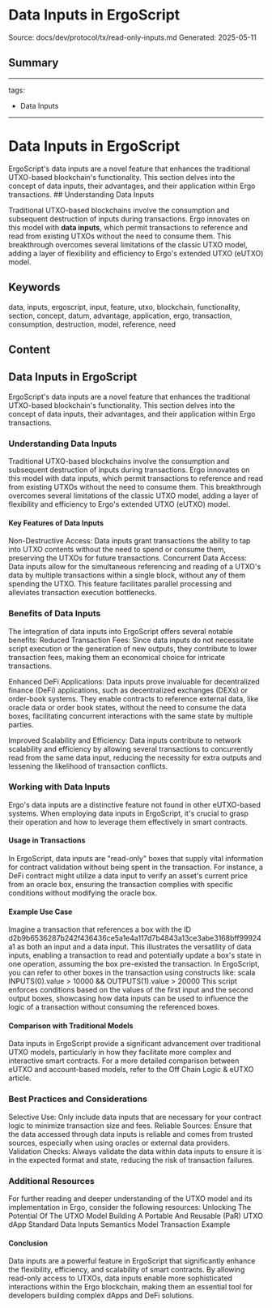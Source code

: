# Data Inputs in ErgoScript
Source: docs/dev/protocol/tx/read-only-inputs.md
Generated: 2025-05-11

## Summary
---
tags:
  - Data Inputs
---

# Data Inputs in ErgoScript

ErgoScript's data inputs are a novel feature that enhances the traditional UTXO-based blockchain's functionality. This section delves into the concept of data inputs, their advantages, and their application within Ergo transactions. ## Understanding Data Inputs

Traditional UTXO-based blockchains involve the consumption and subsequent destruction of inputs during transactions. Ergo innovates on this model with **data inputs**, which permit transactions to reference and read from existing UTXOs without the need to consume them. This breakthrough overcomes several limitations of the classic UTXO model, adding a layer of flexibility and efficiency to Ergo's extended UTXO (eUTXO) model.

## Keywords
data, inputs, ergoscript, input, feature, utxo, blockchain, functionality, section, concept, datum, advantage, application, ergo, transaction, consumption, destruction, model, reference, need

## Content
## Data Inputs in ErgoScript
ErgoScript's data inputs are a novel feature that enhances the traditional UTXO-based blockchain's functionality. This section delves into the concept of data inputs, their advantages, and their application within Ergo transactions.

### Understanding Data Inputs
Traditional UTXO-based blockchains involve the consumption and subsequent destruction of inputs during transactions. Ergo innovates on this model with data inputs, which permit transactions to reference and read from existing UTXOs without the need to consume them. This breakthrough overcomes several limitations of the classic UTXO model, adding a layer of flexibility and efficiency to Ergo's extended UTXO (eUTXO) model.

#### Key Features of Data Inputs
Non-Destructive Access: Data inputs grant transactions the ability to tap into UTXO contents without the need to spend or consume them, preserving the UTXOs for future transactions.
Concurrent Data Access: Data inputs allow for the simultaneous referencing and reading of a UTXO's data by multiple transactions within a single block, without any of them spending the UTXO. This feature facilitates parallel processing and alleviates transaction execution bottlenecks.

### Benefits of Data Inputs
The integration of data inputs into ErgoScript offers several notable benefits:
Reduced Transaction Fees: Since data inputs do not necessitate script execution or the generation of new outputs, they contribute to lower transaction fees, making them an economical choice for intricate transactions.


Enhanced DeFi Applications: Data inputs prove invaluable for decentralized finance (DeFi) applications, such as decentralized exchanges (DEXs) or order-book systems. They enable contracts to reference external data, like oracle data or order book states, without the need to consume the data boxes, facilitating concurrent interactions with the same state by multiple parties.


Improved Scalability and Efficiency: Data inputs contribute to network scalability and efficiency by allowing several transactions to concurrently read from the same data input, reducing the necessity for extra outputs and lessening the likelihood of transaction conflicts.

### Working with Data Inputs
Ergo's data inputs are a distinctive feature not found in other eUTXO-based systems. When employing data inputs in ErgoScript, it's crucial to grasp their operation and how to leverage them effectively in smart contracts.

#### Usage in Transactions
In ErgoScript, data inputs are "read-only" boxes that supply vital information for contract validation without being spent in the transaction. For instance, a DeFi contract might utilize a data input to verify an asset's current price from an oracle box, ensuring the transaction complies with specific conditions without modifying the oracle box.

#### Example Use Case
Imagine a transaction that references a box with the ID d2b9b6536287b242f436436ce5a1e4a117d7b4843a13ce3abe3168bff99924a1 as both an input and a data input. This illustrates the versatility of data inputs, enabling a transaction to read and potentially update a box's state in one operation, assuming the box pre-existed the transaction.
In ErgoScript, you can refer to other boxes in the transaction using constructs like:
scala
INPUTS(0).value > 10000 && OUTPUTS(1).value > 20000
This script enforces conditions based on the values of the first input and the second output boxes, showcasing how data inputs can be used to influence the logic of a transaction without consuming the referenced boxes.

#### Comparison with Traditional Models
Data inputs in ErgoScript provide a significant advancement over traditional UTXO models, particularly in how they facilitate more complex and interactive smart contracts. For a more detailed comparison between eUTXO and account-based models, refer to the Off Chain Logic & eUTXO article.

### Best Practices and Considerations
Selective Use: Only include data inputs that are necessary for your contract logic to minimize transaction size and fees.
Reliable Sources: Ensure that the data accessed through data inputs is reliable and comes from trusted sources, especially when using oracles or external data providers.
Validation Checks: Always validate the data within data inputs to ensure it is in the expected format and state, reducing the risk of transaction failures.

### Additional Resources
For further reading and deeper understanding of the UTXO model and its implementation in Ergo, consider the following resources:
Unlocking The Potential Of The UTXO Model
Building A Portable And Reusable (PaR) UTXO dApp Standard
Data Inputs Semantics
Model Transaction Example

#### Conclusion
Data inputs are a powerful feature in ErgoScript that significantly enhance the flexibility, efficiency, and scalability of smart contracts. By allowing read-only access to UTXOs, data inputs enable more sophisticated interactions within the Ergo blockchain, making them an essential tool for developers building complex dApps and DeFi solutions.

